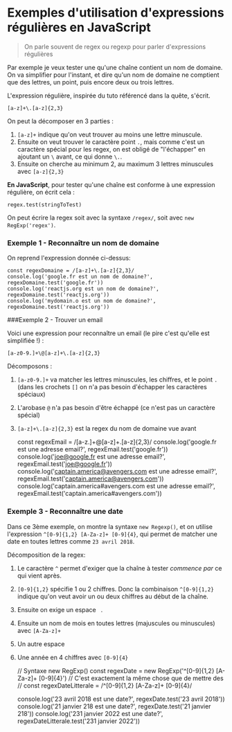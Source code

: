 # Exemples d'utilisation d'expressions régulières en JavaScript

> On parle souvent de regex ou regexp pour parler d'expressions régulières

Par exemple je veux tester une qu'une chaîne contient un nom de domaine.
On va simplifier pour l'instant, et dire qu'un nom de domaine ne comptient que des lettres, un point, puis encore deux ou trois lettres.

L'expression régulière, inspirée du tuto référencé dans la quête, s'écrit.

    [a-z]+\.[a-z]{2,3}

On peut la décomposer en 3 parties :
1. `[a-z]+` indique qu'on veut trouver au moins une lettre minuscule. 
2. Ensuite on veut trouver le caractère point `.`, mais comme c'est un caractère spécial pour les regex, on est obligé de "l'échapper" en ajoutant un `\` avant, ce qui donne `\.`. 
3. Ensuite on cherche au minimum 2, au maximum 3 lettres minuscules avec `[a-z]{2,3}`

**En JavaScript**, pour tester qu'une chaîne est conforme à une expression régulière, on écrit cela :

    regex.test(stringToTest)

On peut écrire la regex soit avec la syntaxe `/regex/`, soit avec `new RegExp('regex')`.

### Exemple 1 - Reconnaître un nom de domaine

On reprend l'expression donnée ci-dessus:

    const regexDomaine = /[a-z]+\.[a-z]{2,3}/
    console.log('google.fr est un nom de domaine?', regexDomaine.test('google.fr'))
    console.log('reactjs.org est un nom de domaine?', regexDomaine.test('reactjs.org'))
    console.log('mydomain.o est un nom de domaine?', regexDomaine.test('reactjs.org'))

###Exemple 2 - Trouver un email

Voici une expression pour reconnaître un email (le pire c'est qu'elle est simplifiée !) :

    [a-z0-9.]+\@[a-z]+\.[a-z]{2,3}

Décomposons :

1. `[a-z0-9.]+` va matcher les lettres minuscules, les chiffres, et le point `.` (dans les crochets `[]` on n'a pas besoin d'échapper les caractères spéciaux)
2. L'arobase `@` n'a pas besoin d'être échappé (ce n'est pas un caractère spécial)
3. `[a-z]+\.[a-z]{2,3}` est la regex du nom de domaine vue avant

    const regexEmail = /[a-z.]+@[a-z]+\.[a-z]{2,3}/
    console.log('google.fr est une adresse email?', regexEmail.test('google.fr'))
    console.log('joe@google.fr est une adresse email?', regexEmail.test('joe@google.fr'))
    console.log('captain.america@avengers.com est une adresse email?', regexEmail.test('captain.america@avengers.com'))
    console.log('captain.america#avengers.com est une adresse email?', regexEmail.test('captain.america#avengers.com'))

### Exemple 3 - Reconnaître une date

Dans ce 3ème exemple, on montre la syntaxe `new Regexp()`, et on utilise l'expression `^[0-9]{1,2} [A-Za-z]+ [0-9]{4}`, qui permet de matcher une date en toutes lettres comme `23 avril 2018`.

Décomposition de la regex:
1. Le caractère `^` permet d'exiger que la chaîne à tester *commence par* ce qui vient après.
2. `[0-9]{1,2}` spécifie 1 ou 2 chiffres. Donc la combinaison `^[0-9]{1,2}` indique qu'on veut avoir un ou deux chiffres au début de la chaîne.
3. Ensuite on exige un espace ` `.
4. Ensuite un nom de mois en toutes lettres (majuscules ou minuscules) avec `[A-Za-z]+`
5. Un autre espace ` `
6. Une année en 4 chiffres avec `[0-9]{4}`

    // Syntaxe new RegExp()
    const regexDate = new RegExp('^[0-9]{1,2} [A-Za-z]+ [0-9]{4}')
    // C'est exactement la même chose que de mettre des //
    const regexDateLitterale = /^[0-9]{1,2} [A-Za-z]+ [0-9]{4}/

    console.log('23 avril 2018 est une date?', regexDate.test('23 avril 2018'))
    console.log('21 janvier 218 est une date?', regexDate.test('21 janvier 218'))
    console.log('231 janvier 2022 est une date?', regexDateLitterale.test('231 janvier 2022'))
